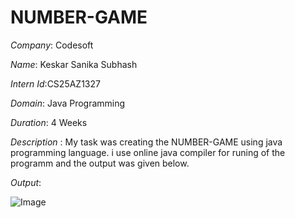 # NUMBER-GAME

*Company*: Codesoft

*Name*: Keskar Sanika Subhash

*Intern Id*:CS25AZ1327

*Domain*: Java Programming

*Duration*: 4 Weeks

*Description* : 
           My task was creating the NUMBER-GAME using java programming language. i use online java compiler for runing of the programm and the output was given below.

*Output*: 

![Image](https://github.com/user-attachments/assets/43268396-7b42-404c-a765-6b26363f8dea)
